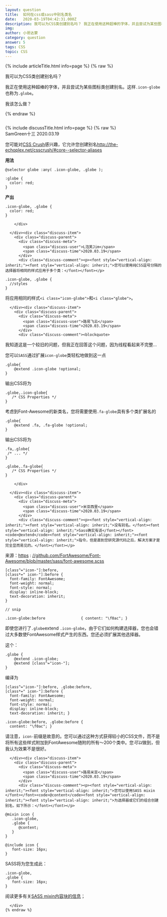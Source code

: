 ```yaml
---
layout: question
title:  如何在css或sass中别名类名
date:   2020-03-19T04:42:31.000Z
description: 我可以为CSS类创建别名吗？ 我正在使用这种超棒的字体，并且尝试为某些图标类创建别名。这样.icon-globe也称为.globe。我该怎么做？ ...
img: 
author: 小哥达蒙
category: question
answer: 5
tags: CSS
topic: CSS
---
```

<div class="article-root">
  <div class="article">
    {% include articleTitle.html info=page %}
    {% raw %}
    <div class="article-content"><p><font style="vertical-align: inherit;"><font style="vertical-align: inherit;">我可以为CSS类创建别名吗？ </font></font></p>

<p><font style="vertical-align: inherit;"><font style="vertical-align: inherit;">我正在使用这种超棒的字体，并且尝试为某些图标类创建别名。</font><font style="vertical-align: inherit;">这样</font></font><code>.icon-globe</code><font style="vertical-align: inherit;"><font style="vertical-align: inherit;">也称为</font></font><code>.globe</code><font style="vertical-align: inherit;"><font style="vertical-align: inherit;">。</font></font></p>

<p><font style="vertical-align: inherit;"><font style="vertical-align: inherit;">我该怎么做？   </font></font></p></div>
    {% endraw %}
  </div>
  <p style="height: 0;width:0;overflow: hidden;"> 第2379篇《如何在css或sass中别名类名》来自Winter(https://github.com/aiyld/aiyld.github.io)的站点</p>
  <div class="discuss-wrapper">
    {% include discussTitle.html info=page %}
    {% raw %}
    <div class="discuss-item">
        <div class="discuss-parent">
          <div class="discuss-meta">
            <span class="discuss-user">SamGreen十三</span>
            <span class="discuss-time">2020.03.19</span>
          </div>
          <div class="discuss-comment"><p><font style="vertical-align: inherit;"><font style="vertical-align: inherit;">您可能对</font></font><a href="http://the-echoplex.net/csscrush/" rel="nofollow"><font style="vertical-align: inherit;"><font style="vertical-align: inherit;">CSS Crush</font></font></a><font style="vertical-align: inherit;"><font style="vertical-align: inherit;">感兴趣，</font><font style="vertical-align: inherit;">它允许您创建别名</font></font><a href="http://the-echoplex.net/csscrush/#core--selector-aliases" rel="nofollow"><font style="vertical-align: inherit;"><font style="vertical-align: inherit;">http://the-echoplex.net/csscrush/#core--selector-aliases</font></font></a></p>

<p><strong><font style="vertical-align: inherit;"><font style="vertical-align: inherit;">用法</font></font></strong></p>

<pre><code>@selector globe :any( .icon-globe, .globe );<font></font>
<font></font>
:globe {<font></font>
  color: red;<font></font>
}<font></font>
</code></pre>

<p><strong><font style="vertical-align: inherit;"><font style="vertical-align: inherit;">产出</font></font></strong></p>

<pre><code>.icon-globe, .globe {<font></font>
  color: red;<font></font>
}<font></font>
</code></pre></div>
        </div>
        
      </div><div class="discuss-item">
        <div class="discuss-parent">
          <div class="discuss-meta">
            <span class="discuss-user">L泡芙Jim</span>
            <span class="discuss-time">2020.03.19</span>
          </div>
          <div class="discuss-comment"><p><font style="vertical-align: inherit;"><font style="vertical-align: inherit;">您可以使用纯CSS逗号分隔的选择器将相同的样式应用于多个类：</font></font></p>

<pre><code>.icon-globe, .globe {<font></font>
  //styles<font></font>
}<font></font>
</code></pre>

<p><font style="vertical-align: inherit;"><font style="vertical-align: inherit;">将应用相同的样式</font></font><code>&lt;i class="icon-globe"&gt;</code><font style="vertical-align: inherit;"><font style="vertical-align: inherit;">和</font></font><code>&lt;i class="globe"&gt;</code><font style="vertical-align: inherit;"><font style="vertical-align: inherit;">。</font></font></p></div>
        </div>
        
      </div><div class="discuss-item">
        <div class="discuss-parent">
          <div class="discuss-meta">
            <span class="discuss-user">路易飞云</span>
            <span class="discuss-time">2020.03.19</span>
          </div>
          <div class="discuss-comment"><blockquote>
  <p><font style="vertical-align: inherit;"><font style="vertical-align: inherit;">我知道这是一个较旧的问题，但我正在回答这个问题，因为线程看起来不完整...</font></font></p>
</blockquote>

<p><font style="vertical-align: inherit;"><font style="vertical-align: inherit;">您可以</font></font><code>SASS</code><font style="vertical-align: inherit;"><font style="vertical-align: inherit;">通过扩展</font></font><code>icon-globe</code><font style="vertical-align: inherit;"><font style="vertical-align: inherit;">类</font><font style="vertical-align: inherit;">轻松地做到这一点</font></font></p>

<pre><code>.globe{<font></font>
    @extend .icon-globe !optional;<font></font>
}<font></font>
</code></pre>

<p><font style="vertical-align: inherit;"><font style="vertical-align: inherit;">输出CSS将为</font></font></p>

<pre><code>.globe,.icon-globe{<font></font>
   /* CSS Properties */<font></font>
}<font></font>
</code></pre>

<p><font style="vertical-align: inherit;"><font style="vertical-align: inherit;">考虑到Font-Awesome的新类名，您将需要使用</font></font><code>.fa-globe</code><font style="vertical-align: inherit;"><font style="vertical-align: inherit;">具有多个类扩展名的</font></font></p>

<pre><code>.globe{<font></font>
    @extend .fa, .fa-globe !optional;<font></font>
}<font></font>
</code></pre>

<p><font style="vertical-align: inherit;"><font style="vertical-align: inherit;">输出CSS将为</font></font></p>

<pre><code>.fa,.globe{<font></font>
 /* ... */<font></font>
}<font></font>
<font></font>
.globe,.fa-globe{<font></font>
   /* CSS Properties */<font></font>
}<font></font>
</code></pre></div>
        </div>
        
      </div><div class="discuss-item">
        <div class="discuss-parent">
          <div class="discuss-meta">
            <span class="discuss-user">米亚西里</span>
            <span class="discuss-time">2020.03.19</span>
          </div>
          <div class="discuss-comment"><p><font style="vertical-align: inherit;"><font style="vertical-align: inherit;">没有别名。</font><font style="vertical-align: inherit;">Sass确实有该</font></font><code>@extend</code><font style="vertical-align: inherit;"><font style="vertical-align: inherit;">指令，但是直到您研究源代码之后，解决方案才是完全显而易见的。</font></font></p>

<p><font style="vertical-align: inherit;"><font style="vertical-align: inherit;">来源：</font><a href="https://github.com/FortAwesome/Font-Awesome/blob/master/sass/font-awesome.scss" rel="nofollow noreferrer"><font style="vertical-align: inherit;">https</font></a><font style="vertical-align: inherit;"> : </font></font><a href="https://github.com/FortAwesome/Font-Awesome/blob/master/sass/font-awesome.scss" rel="nofollow noreferrer"><font style="vertical-align: inherit;"><font style="vertical-align: inherit;">//github.com/FortAwesome/Font-Awesome/blob/master/sass/font-awesome.scss</font></font></a></p>

<pre><code>[class^="icon-"]:before,<font></font>
[class*=" icon-"]:before {<font></font>
  font-family: FontAwesome;<font></font>
  font-weight: normal;<font></font>
  font-style: normal;<font></font>
  display: inline-block;<font></font>
  text-decoration: inherit;<font></font>
}<font></font>
<font></font>
// snip<font></font>
<font></font>
.icon-globe:before                { content: "\f0ac"; }<font></font>
</code></pre>

<p><font style="vertical-align: inherit;"><font style="vertical-align: inherit;">即使您进行了</font></font><code>.globe</code><font style="vertical-align: inherit;"><font style="vertical-align: inherit;">extend </font></font><code>.icon-globe</code><font style="vertical-align: inherit;"><font style="vertical-align: inherit;">，由于它们如何构建选择器，您也会错过大多数使FontAwesome样式产生的东西。</font><font style="vertical-align: inherit;">您还必须扩展其他选择器。</font></font></p>

<p><font style="vertical-align: inherit;"><font style="vertical-align: inherit;">这个：</font></font></p>

<pre><code>.globe {<font></font>
    @extend .icon-globe;<font></font>
    @extend [class^="icon-"];<font></font>
}<font></font>
</code></pre>

<p><font style="vertical-align: inherit;"><font style="vertical-align: inherit;">编译为</font></font></p>

<pre><code>[class^="icon-"]:before, .globe:before,<font></font>
[class*=" icon-"]:before {<font></font>
  font-family: FontAwesome;<font></font>
  font-weight: normal;<font></font>
  font-style: normal;<font></font>
  display: inline-block;<font></font>
  text-decoration: inherit; }<font></font>
<font></font>
.icon-globe:before, .globe:before {<font></font>
  content: "\f0ac"; }<font></font>
</code></pre>

<p><font style="vertical-align: inherit;"><font style="vertical-align: inherit;">请注意，</font></font><code>icon-</code><font style="vertical-align: inherit;"><font style="vertical-align: inherit;">前缀是故意的。</font><font style="vertical-align: inherit;">您可以通过这种方式获得较小的CSS文件，而不是将所有这些样式附加到FontAwesome随附的所有〜200个类中。</font><font style="vertical-align: inherit;">您</font></font><em><font style="vertical-align: inherit;"><font style="vertical-align: inherit;">可以</font></font></em><font style="vertical-align: inherit;"><font style="vertical-align: inherit;">做到，但我认为效果不是很好。</font></font></p></div>
        </div>
        
      </div><div class="discuss-item">
        <div class="discuss-parent">
          <div class="discuss-meta">
            <span class="discuss-user">路易米亚</span>
            <span class="discuss-time">2020.03.19</span>
          </div>
          <div class="discuss-comment"><p><font style="vertical-align: inherit;"><font style="vertical-align: inherit;">您可以使用SASS mixin </font></font><code>@content</code><font style="vertical-align: inherit;"><font style="vertical-align: inherit;">为选择器或它们的组合创建别名，如下所示：</font></font></p>

<pre><code>@mixin icon {<font></font>
   .icon-globe,<font></font>
   .globe {<font></font>
      @content;<font></font>
   }<font></font>
}<font></font>
<font></font>
@include icon {<font></font>
   font-size: 16px;<font></font>
}<font></font>
</code></pre>

<p><font style="vertical-align: inherit;"><font style="vertical-align: inherit;">SASS将为您生成此：</font></font></p>

<pre class="lang-css prettyprint-override"><code>.icon-globe,<font></font>
.globe {<font></font>
   font-size: 16px;<font></font>
}<font></font>
</code></pre>

<p><font style="vertical-align: inherit;"><font style="vertical-align: inherit;">阅读更多有关</font></font><a href="https://sass-lang.com/documentation/at-rules/mixin#content-blocks" rel="nofollow noreferrer"><font style="vertical-align: inherit;"><font style="vertical-align: inherit;">SASS mixin内容块的信息</font></font></a><font style="vertical-align: inherit;"><font style="vertical-align: inherit;">；</font></font></p></div>
        </div>
        
      </div>
    {% endraw %}
  </div>
<div>
